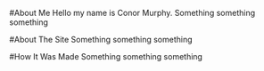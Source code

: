 #About Me
Hello my name is Conor Murphy. Something something something

#About The Site
Something something something

#How It Was Made
Something something something
